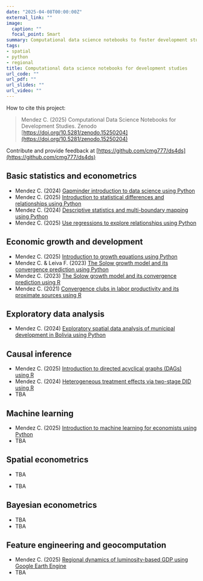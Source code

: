 ```yaml
---
date: "2025-04-08T00:00:00Z"
external_link: ""
image:
  caption: ""
  focal_point: Smart
summary: Computational data science notebooks to foster development studies.
tags:
- spatial
- python
- regional
title: Computational data science notebooks for development studies
url_code: ""
url_pdf: ""
url_slides: ""
url_video: ""
---
```


How to cite this project:

> Mendez C. (2025) Computational Data Science Notebooks for Development Studies. Zenodo [https://doi.org/10.5281/zenodo.15250204](https://doi.org/10.5281/zenodo.15250204)

Contribute and provide feedback at [https://github.com/cmg777/ds4ds](https://github.com/cmg777/ds4ds)


## Basic statistics and econometrics

- Mendez C. (2024) [Gapminder introduction to data science using Python](https://colab.research.google.com/drive/1yQXb87X9SlwzJue_C5VQkWwnuf-RRSKH?usp=sharing)
- Mendez C. (2025) [Introduction to statistical differences and relationships using Python](https://colab.research.google.com/drive/18Wt4yk0cXZQqWY5CRZ9GtyXf_DxvqeP6?usp=sharing)
- Mendez C. (2024) [Descriptive statistics and multi-boundary mapping using Python](https://colab.research.google.com/drive/19VEvdgzQaoZ-Hind9Nrb8LEw_RFMCxPW?usp=sharing)
- Mendez C. (2025) [Use regressions to explore relationships using Python](https://colab.research.google.com/drive/16MAqYI-SWOT6GmZHDko1PHJFWu-bkc8-?usp=sharing)


## Economic growth and development

- Mendez C. (2025) [Introduction to growth equations using Python](https://colab.research.google.com/drive/1HexTTpbPJclnpc6gfRKxl46s5t4FYSEH?usp=sharing)
- Mendez C. &  Leiva F. (2023) [The Solow growth model and its convergence prediction using Python](https://colab.research.google.com/drive/1mTgF08Jbf6oNxONbGHyWJZrkygiX0E9N?usp=sharing)
- Mendez C. (2023) [The Solow growth model and its convergence prediction using R](https://colab.research.google.com/drive/1MbagABPt4e38e6LhgLuaoBCheuA7ZJ85?usp=sharing)
- Mendez C. (2021) [Convergence clubs in labor productivity and its proximate sources using R](https://colab.research.google.com/drive/1GjO43UJIhtqX39qja5yUl4j9suwKIpMl?usp=sharing)

## Exploratory data analysis

- Mendez C. (2024) [Exploratory spatial data analysis of municipal development in Bolivia using Python](https://colab.research.google.com/drive/1JHf8wPxSxBdKKhXaKQZUzhEpVznKGiep?usp=sharing)


## Causal inference

- Mendez C. (2025) [Introduction to directed acyclical graphs (DAGs) using R](https://colab.research.google.com/drive/1yzz3iheYoM1kMwnS8oA4tEdVQKSNw0aM?usp=sharing)
- Mendez C. (2024) [Heterogeneous treatment effects via two-stage DID using R](https://colab.research.google.com/drive/1A5zxj9SU8phTTCHBkt1fQkFX1xhFbycI?usp=sharing)
- TBA

## Machine learning

- Mendez C. (2025) [Introduction to machine learning for economists using Python](https://colab.research.google.com/drive/1dV4eylUEGUWFRknaK7yK-kTgt_QtpO_G?usp=sharing)
- TBA
  
## Spatial econometrics

- TBA

- TBA
  
## Bayesian econometrics

- TBA
- TBA


## Feature engineering and geocomputation

- Mendez C. (2025) [Regional dynamics of luminosity-based GDP using Google Earth Engine](https://code.earthengine.google.com/b8a4fa3a96056d220bcb31b6a561cb1e)
- TBA